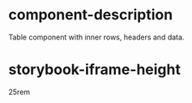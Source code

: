 # component-description
Table component with inner rows, headers and data.

# storybook-iframe-height
25rem